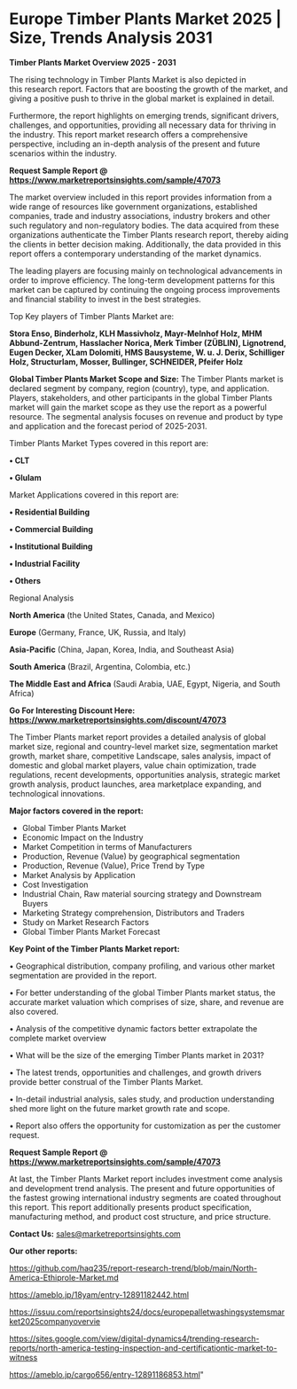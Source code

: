 # Europe Timber Plants Market 2025 | Size, Trends Analysis 2031

<Strong> Timber Plants Market Overview 2025 - 2031</strong>

The rising technology in Timber Plants Market is also depicted in this research report. Factors that are boosting the growth of the market, and giving a positive push to thrive in the global market is explained in detail.

Furthermore, the report highlights on emerging trends, significant drivers, challenges, and opportunities, providing all necessary data for thriving in the industry. This report market research offers a comprehensive perspective, including an in-depth analysis of the present and future scenarios within the industry.

<strong>Request Sample Report @ <a href=https://www.marketreportsinsights.com/sample/47073>https://www.marketreportsinsights.com/sample/47073</a></strong>

The market overview included in this report provides information from a wide range of resources like government organizations, established companies, trade and industry associations, industry brokers and other such regulatory and non-regulatory bodies. The data acquired from these organizations authenticate the Timber Plants research report, thereby aiding the clients in better decision making. Additionally, the data provided in this report offers a contemporary understanding of the market dynamics.

The leading players are focusing mainly on technological advancements in order to improve efficiency. The long-term development patterns for this market can be captured by continuing the ongoing process improvements and financial stability to invest in the best strategies.

Top Key players of Timber Plants Market are:

<strong>Stora Enso, Binderholz, KLH Massivholz, Mayr-Melnhof Holz, MHM Abbund-Zentrum, Hasslacher Norica, Merk Timber (ZÜBLIN), Lignotrend, Eugen Decker, XLam Dolomiti, HMS Bausysteme, W. u. J. Derix, Schilliger Holz, Structurlam, Mosser, Bullinger, SCHNEIDER, Pfeifer Holz</strong>

<strong><b>Global Timber Plants Market Scope and Size:</b></strong>
The Timber Plants market is declared segment by company, region (country), type, and application. Players, stakeholders, and other participants in the global Timber Plants market will gain the market scope as they use the report as a powerful resource. The segmental analysis focuses on revenue and product by type and application and the forecast period of 2025-2031.

Timber Plants Market Types covered in this report are:

<strong>•  CLT

•  Glulam</strong>

Market Applications covered in this report are:

<strong>•  Residential Building

•  Commercial Building

•  Institutional Building

•  Industrial Facility

•  Others</strong> 

Regional Analysis

<strong>North America</strong> (the United States, Canada, and Mexico)

<strong>Europe</strong> (Germany, France, UK, Russia, and Italy)

<strong>Asia-Pacific</strong> (China, Japan, Korea, India, and Southeast Asia)

<strong>South America</strong> (Brazil, Argentina, Colombia, etc.)

<strong>The Middle East and Africa</strong> (Saudi Arabia, UAE, Egypt, Nigeria, and South Africa)

<strong>Go For Interesting Discount Here: <a href=https://www.marketreportsinsights.com/discount/47073>https://www.marketreportsinsights.com/discount/47073</a></strong>

The Timber Plants market report provides a detailed analysis of global market size, regional and country-level market size, segmentation market growth, market share, competitive Landscape, sales analysis, impact of domestic and global market players, value chain optimization, trade regulations, recent developments, opportunities analysis, strategic market growth analysis, product launches, area marketplace expanding, and technological innovations.

<strong><b>Major factors covered in the report:</b></strong>
<ul>
  <li>Global Timber Plants Market </li>
  <li>Economic Impact on the Industry</li>
  <li>Market Competition in terms of Manufacturers</li>
  <li>Production, Revenue (Value) by geographical segmentation</li>
  <li>Production, Revenue (Value), Price Trend by Type</li>
  <li>Market Analysis by Application</li>
  <li>Cost Investigation</li>
  <li>Industrial Chain, Raw material sourcing strategy and Downstream Buyers</li>
  <li>Marketing Strategy comprehension, Distributors and Traders</li>
  <li>Study on Market Research Factors</li>
  <li>Global Timber Plants Market Forecast</li>
</ul>

<strong><b>Key Point of the Timber Plants Market report:</b></strong>

• Geographical distribution, company profiling, and various other market segmentation are provided in the report.

• For better understanding of the global Timber Plants market status, the accurate market valuation which comprises of size, share, and revenue are also covered.

• Analysis of the competitive dynamic factors better extrapolate the complete market overview

• What will be the size of the emerging Timber Plants market in 2031?

• The latest trends, opportunities and challenges, and growth drivers provide better construal of the Timber Plants Market.

• In-detail industrial analysis, sales study, and production understanding shed more light on the future market growth rate and scope.

• Report also offers the opportunity for customization as per the customer request.

<strong>Request Sample Report @ <a href=https://www.marketreportsinsights.com/sample/47073>https://www.marketreportsinsights.com/sample/47073</a></strong>

At last, the Timber Plants Market report includes investment come analysis and development trend analysis. The present and future opportunities of the fastest growing international industry segments are coated throughout this report. This report additionally presents product specification, manufacturing method, and product cost structure, and price structure.

<strong>Contact Us:</strong>
sales@marketreportsinsights.com

<strong>Our other reports:</strong>

<a href=https://github.com/haq235/report-research-trend/blob/main/North-America-Ethiprole-Market.md>https://github.com/haq235/report-research-trend/blob/main/North-America-Ethiprole-Market.md</a>

<a href=https://ameblo.jp/18yam/entry-12891182442.html>https://ameblo.jp/18yam/entry-12891182442.html</a>

<a href=https://issuu.com/reportsinsights24/docs/europepalletwashingsystemsmarket2025companyovervie>https://issuu.com/reportsinsights24/docs/europepalletwashingsystemsmarket2025companyovervie</a>

<a href=https://sites.google.com/view/digital-dynamics4/trending-research-reports/north-america-testing-inspection-and-certificationtic-market-to-witness>https://sites.google.com/view/digital-dynamics4/trending-research-reports/north-america-testing-inspection-and-certificationtic-market-to-witness</a>

<a href=https://ameblo.jp/cargo656/entry-12891186853.html>https://ameblo.jp/cargo656/entry-12891186853.html</a>"
